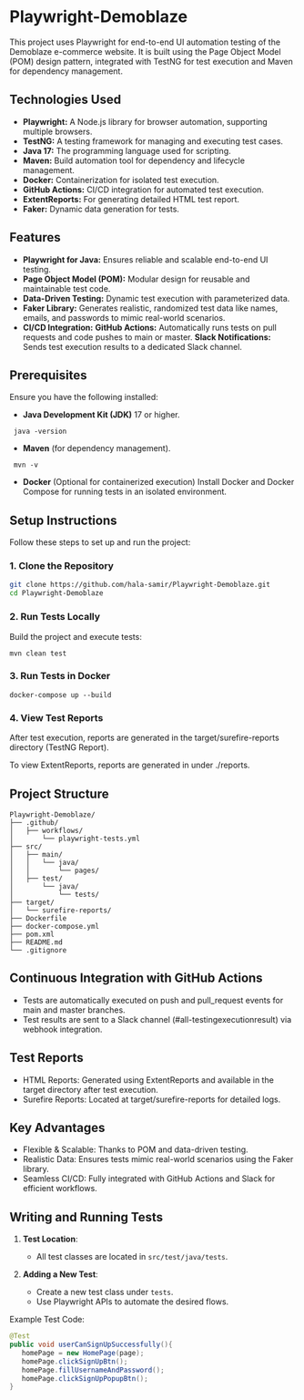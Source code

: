 # Playwright-Demoblaze

This project uses Playwright for end-to-end UI automation testing of the Demoblaze e-commerce website.
It is built using the Page Object Model (POM) design pattern, integrated with TestNG for test execution and Maven for dependency management.

## Technologies Used

- **Playwright:** A Node.js library for browser automation, supporting multiple browsers.
- **TestNG:** A testing framework for managing and executing test cases.
- **Java 17:** The programming language used for scripting.
- **Maven:** Build automation tool for dependency and lifecycle management.
- **Docker:** Containerization for isolated test execution.
- **GitHub Actions:** CI/CD integration for automated test execution.
- **ExtentReports:** For generating detailed HTML test report.
- **Faker:** Dynamic data generation for tests.

## Features

- **Playwright for Java:** Ensures reliable and scalable end-to-end UI testing.
- **Page Object Model (POM):** Modular design for reusable and maintainable test code.
- **Data-Driven Testing:** Dynamic test execution with parameterized data.
- **Faker Library:** Generates realistic, randomized test data like names, emails, and passwords to mimic real-world scenarios.
- **CI/CD Integration:**
    **GitHub Actions:** Automatically runs tests on pull requests and code pushes to main or master.
    **Slack Notifications:** Sends test execution results to a dedicated Slack channel.

## Prerequisites

Ensure you have the following installed:

- **Java Development Kit (JDK)** 17 or higher.

```
 java -version
```

- **Maven** (for dependency management).

```
 mvn -v
```

- **Docker** (Optional for containerized execution)
  Install Docker and Docker Compose for running tests in an isolated environment.

## Setup Instructions

Follow these steps to set up and run the project:

### 1. Clone the Repository

```bash
git clone https://github.com/hala-samir/Playwright-Demoblaze.git
cd Playwright-Demoblaze
```

### 2. Run Tests Locally

Build the project and execute tests:
```
mvn clean test
```

### 3. Run Tests in Docker
```
docker-compose up --build
```

### 4. View Test Reports

After test execution, reports are generated in the target/surefire-reports directory (TestNG Report).

To view ExtentReports, reports are generated in under ./reports.

## Project Structure

```
Playwright-Demoblaze/
├── .github/
│   ├── workflows/
│       └── playwright-tests.yml
├── src/
│   ├── main/
│   │   └── java/
│   │       └── pages/
│   ├── test/
│       └── java/
│           └── tests/
├── target/
│   └── surefire-reports/
├── Dockerfile
├── docker-compose.yml
├── pom.xml
├── README.md
└── .gitignore
```


##  Continuous Integration with GitHub Actions

* Tests are automatically executed on push and pull_request events for main and master branches. 
* Test results are sent to a Slack channel (#all-testingexecutionresult) via webhook integration.

## Test Reports

* HTML Reports: Generated using ExtentReports and available in the target directory after test execution.
* Surefire Reports: Located at target/surefire-reports for detailed logs.

## Key Advantages
* Flexible & Scalable: Thanks to POM and data-driven testing.
* Realistic Data: Ensures tests mimic real-world scenarios using the Faker library.
* Seamless CI/CD: Fully integrated with GitHub Actions and Slack for efficient workflows.

## Writing and Running Tests

1. **Test Location**:

   - All test classes are located in `src/test/java/tests`.
2. **Adding a New Test**:

   - Create a new test class under `tests`.
   - Use Playwright APIs to automate the desired flows.

Example Test Code:

```java
@Test
public void userCanSignUpSuccessfully(){
   homePage = new HomePage(page);
   homePage.clickSignUpBtn();
   homePage.fillUsernameAndPassword();
   homePage.clickSignUpPopupBtn();
}
```
